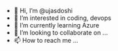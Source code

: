 - 👋 Hi, I’m @ujasdoshi
- 👀 I’m interested in coding, devops
- 🌱 I’m currently learning Azure
- 💞️ I’m looking to collaborate on ...
- 📫 How to reach me ...

<!---
ujasdoshi/ujasdoshi is a ✨ special ✨ repository because its `README.md` (this file) appears on your GitHub profile.
You can click the Preview link to take a look at your changes.
--->
